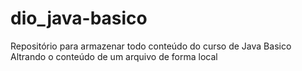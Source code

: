 # dio_java-basico
Repositório para armazenar todo conteúdo do curso de Java Basico
Altrando o conteúdo de um arquivo de forma local